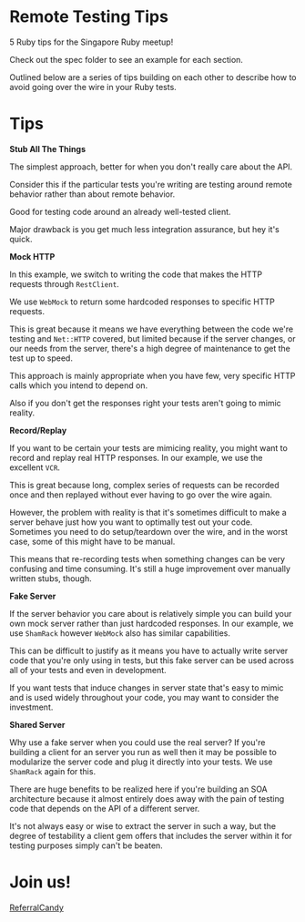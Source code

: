 Remote Testing Tips
===

5 Ruby tips for the Singapore Ruby meetup!

Check out the spec folder to see an example for each section.

Outlined below are a series of tips building on each other to describe how to avoid going over the wire in your Ruby tests.

Tips
=====

**Stub All The Things**

The simplest approach, better for when you don't really care about the API.

Consider this if the particular tests you're writing are testing around remote behavior rather than about remote behavior.

Good for testing code around an already well-tested client.

Major drawback is you get much less integration assurance, but hey it's quick.

**Mock HTTP**

In this example, we switch to writing the code that makes the HTTP requests through `RestClient`.

We use `WebMock` to return some hardcoded responses to specific HTTP requests.

This is great because it means we have everything between the code we're testing and `Net::HTTP` covered, but limited because if the server changes, or our needs from the server, there's a high degree of maintenance to get the test up to speed.

This approach is mainly appropriate when you have few, very specific HTTP calls which you intend to depend on.

Also if you don't get the responses right your tests aren't going to mimic reality.

**Record/Replay**

If you want to be certain your tests are mimicing reality, you might want to record and replay real HTTP responses. In our example, we use the excellent `VCR`.

This is great because long, complex series of requests can be recorded once and then replayed without ever having to go over the wire again.

However, the problem with reality is that it's sometimes difficult to make a server behave just how you want to optimally test out your code. Sometimes you need to do setup/teardown over the wire, and in the worst case, some of this might have to be manual.

This means that re-recording tests when something changes can be very confusing and time consuming. It's still a huge improvement over manually written stubs, though.

**Fake Server**

If the server behavior you care about is relatively simple you can build your own mock server rather than just hardcoded responses. In our example, we use `ShamRack` however `WebMock` also has similar capabilities.

This can be difficult to justify as it means you have to actually write server code that you're only using in tests, but this fake server can be used across all of your tests and even in development.

If you want tests that induce changes in server state that's easy to mimic and is used widely throughout your code, you may want to consider the investment.

**Shared Server**

Why use a fake server when you could use the real server? If you're building a client for an server you run as well then it may be possible to modularize the server code and plug it directly into your tests. We use `ShamRack` again for this.

There are huge benefits to be realized here if you're building an SOA architecture because it almost entirely does away with the pain of testing code that depends on the API of a different server.

It's not always easy or wise to extract the server in such a way, but the degree of testability a client gem offers that includes the server within it for testing purposes simply can't be beaten.


Join us!
=====

[ReferralCandy](http://www.referralcandy.com/jobs)